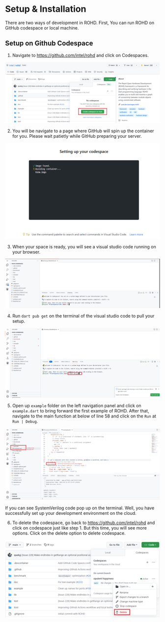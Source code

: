 # Setup & Installation

There are two ways of development in ROHD. First, You can run ROHD on GitHub codespace or local machine. 


## Setup on Github Codespace

1. Navigate to https://github.com/intel/rohd and click on Codespaces. 

![step 1](assets/CodespaceSetup/step1.PNG)

2. You will be navigate to a page where GitHub will spin up the container for you. Please wait patietly while GitHub preparing your server.

![step 2](assets/CodespaceSetup/step2.PNG)

3. When your space is ready, you will see a visual studio code running on your browser.

![step 3](assets/CodespaceSetup/step3.PNG)

4. Run `dart pub get` on the terminal of the visual studio code to pull your setup.

![step 4](assets/CodespaceSetup/step4.PNG)

5. Open up `example` folder on the left navigation panel and click on `example.dart` to bring forward the first example of ROHD. After that, navigate to the main function at below of line 58 and click on the `Run` at `Run | Debug`.

![step 5](assets/CodespaceSetup/step5.PNG)


If you can see SystemVerilog code pop up on the terminal. Well, you have successfully set up your development environment on the cloud.

6. To delete the codespace, go back to https://github.com/intel/rohd and click on codespace just like step 1. But this time, you will see more options. Click on the delete option to delete codespace.

![step 6](assets/CodespaceSetup/step6.PNG)